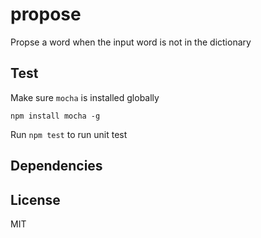 # propose
Propse a word when the input word is not in the dictionary

## Test
Make sure `mocha` is installed globally
```
npm install mocha -g
```
Run `npm test` to run unit test

## Dependencies

## License
MIT